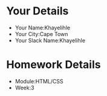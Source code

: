 <!--

The title for your pull request should be made in this format

CITY CLASS_NO - FIRST_NAME LAST_NAME - MODULE - WEEK_NO

For example,

London Class 7 - Chris Owen - HTML/CSS - Week 1

-->

# Your Details

- Your Name:Khayelihle
- Your City:Cape Town
- Your Slack Name:Khayelihle

# Homework Details

- Module:HTML/CSS
- Week:3

